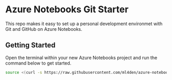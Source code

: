# Azure Notebooks Git Starter
This repo makes it easy to set up a personal development environmet with Git and GitHub on Azure Notebooks.
## Getting Started
Open the terminal within your new Azure Notebooks project and run the command below to get started.
```bash
source <(curl -s https://raw.githubusercontent.com/ml4den/azure-notebooks-git-starter/master/initial-setup.sh)
```
